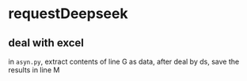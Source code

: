 # requestDeepseek
## deal with excel 
in `asyn.py`, extract contents of line G as data, after deal by ds, save the results in line M